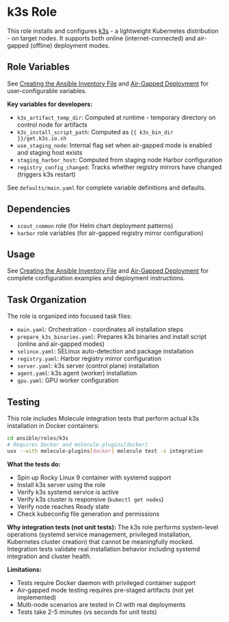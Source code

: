 # k3s Role

This role installs and configures [k3s](https://k3s.io/) - a lightweight Kubernetes distribution - on target nodes. It supports both online (internet-connected) and air-gapped (offline) deployment modes.

## Role Variables

See [Creating the Ansible Inventory File](../../../docs/source/technical/inventory.md#k3s) and [Air-Gapped Deployment](../../../docs/source/technical/air-gapped.md#air-gapped-configuration-variables) for user-configurable variables.

**Key variables for developers:**
- `k3s_artifact_temp_dir`: Computed at runtime - temporary directory on control node for artifacts
- `k3s_install_script_path`: Computed as `{{ k3s_bin_dir }}/get.k3s.io.sh`
- `use_staging_node`: Internal flag set when air-gapped mode is enabled and staging host exists
- `staging_harbor_host`: Computed from staging node Harbor configuration
- `registry_config_changed`: Tracks whether registry mirrors have changed (triggers k3s restart)

See `defaults/main.yaml` for complete variable definitions and defaults.

## Dependencies

- `scout_common` role (for Helm chart deployment patterns)
- `harbor` role variables (for air-gapped registry mirror configuration)

## Usage

See [Creating the Ansible Inventory File](../../../docs/source/technical/inventory.md) and [Air-Gapped Deployment](../../../docs/source/technical/air-gapped.md) for complete configuration examples and deployment instructions.

## Task Organization

The role is organized into focused task files:

- `main.yaml`: Orchestration - coordinates all installation steps
- `prepare_k3s_binaries.yaml`: Prepares k3s binaries and install script (online and air-gapped modes)
- `selinux.yaml`: SELinux auto-detection and package installation
- `registry.yaml`: Harbor registry mirror configuration
- `server.yaml`: k3s server (control plane) installation
- `agent.yaml`: k3s agent (worker) installation
- `gpu.yaml`: GPU worker configuration

## Testing

This role includes Molecule integration tests that perform actual k3s installation in Docker containers:

```bash
cd ansible/roles/k3s
# Requires Docker and molecule-plugins[docker]
uvx --with molecule-plugins[docker] molecule test -s integration
```

**What the tests do:**
- Spin up Rocky Linux 9 container with systemd support
- Install k3s server using the role
- Verify k3s systemd service is active
- Verify k3s cluster is responsive (`kubectl get nodes`)
- Verify node reaches Ready state
- Check kubeconfig file generation and permissions

**Why integration tests (not unit tests):**
The k3s role performs system-level operations (systemd service management, privileged installation, Kubernetes cluster creation) that cannot be meaningfully mocked. Integration tests validate real installation behavior including systemd integration and cluster health.

**Limitations:**
- Tests require Docker daemon with privileged container support
- Air-gapped mode testing requires pre-staged artifacts (not yet implemented)
- Multi-node scenarios are tested in CI with real deployments
- Tests take 2-5 minutes (vs seconds for unit tests)
